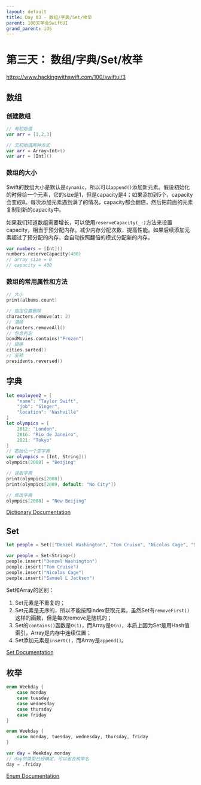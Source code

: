 ```yaml
---
layout: default
title: Day 03 - 数组/字典/Set/枚举
parent: 100天学会SwiftUI
grand_parent: iOS
---
```


# 第三天： 数组/字典/Set/枚举

<https://www.hackingwithswift.com/100/swiftui/3>

## 数组
### 创建数组
```swift
// 有初始值
var arr = [1,2,3]

// 无初始值两种方式
var arr = Array<Int>()
var arr = [Int]()
```

### 数组的大小
Swift的数组大小是默认是`dynamic`，所以可以`append()`添加新元素。假设初始化的时候给一个元素，它的size是1，但是capacity是4；如果添加到5个，capacity会变成8。每次添加元素遇到满了的情况，capacity都会翻倍，然后把前面的元素复制到新的capacity中。

如果我们知道数组需要增长，可以使用`reserveCapacity(_:)`方法来设置capacity，相当于预分配内存。减少内存分配次数，提高性能。如果后续添加元素超过了预分配的内存，会自动按照翻倍的模式分配新的内存。
```swift
var numbers = [Int]()
numbers.reserveCapacity(400) 
// array size = 0
// capacity = 400
```

### 数组的常用属性和方法
```swift
// 大小
print(albums.count)

// 指定位置删除
characters.remove(at: 2)
// 清除
characters.removeAll()
// 包含判定
bondMovies.contains("Frozen")
// 排序
cities.sorted()
// 反转
presidents.reversed()
```

## 字典

```swift
let employee2 = [
    "name": "Taylor Swift",
    "job": "Singer", 
    "location": "Nashville"
]
let olympics = [
    2012: "London",
    2016: "Rio de Janeiro",
    2021: "Tokyo"
]
// 初始化一个空字典
var olympics = [Int, String]()
olympics[2008] = "Beijing"

// 读取字典
print(olympics[2008])
print(olympics[2009, default: "No City"])

// 修改字典
olympics[2008] = "New Beijing"
```
[Dictionary Documentation](https://developer.apple.com/documentation/swift/dictionary)

## Set

```swift
let people = Set(["Denzel Washington", "Tom Cruise", "Nicolas Cage", "Samuel L Jackson"])

var people = Set<String>()
people.insert("Denzel Washington")
people.insert("Tom Cruise")
people.insert("Nicolas Cage")
people.insert("Samuel L Jackson")
```

Set和Array的区别：
1. Set元素是不重复的；
2. Set元素是无序的，所以不能按照index获取元素，虽然Set有`removeFirst()`这样的函数，但是每次remove是随机的；
3. Set的`contains()`函数是`O(1)`，而Array是`O(n)`，本质上因为Set是用Hash值索引，Array是内存中连续位置；
4. Set添加元素是`insert()`，而Array是`append()`。

[Set Documentation](https://developer.apple.com/documentation/swift/set)

## 枚举

```swift
enum Weekday {
    case monday
    case tuesday
    case wednesday
    case thursday
    case friday
}

enum Weekday {
    case monday, tuesday, wednesday, thursday, friday
}

var day = Weekday.monday
// day的类型已经确定，可以省去枚举名
day = .friday
```

[Enum Documentation](https://docs.swift.org/swift-book/documentation/the-swift-programming-language/enumerations/)